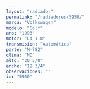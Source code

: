 ```yaml
---
layout: "radiador"
permalink: "/radiadores/5950/"
marca: "Volkswagen"
modelo: "Golf"
ano: "1993"
motor: "L4 1.8"
transmision: "Automática"
parte: "M-782"
clima: "NO"
alto: "20 5/8"
ancho: "12 3/4"
observaciones: ""
id: "5950"
---
```


